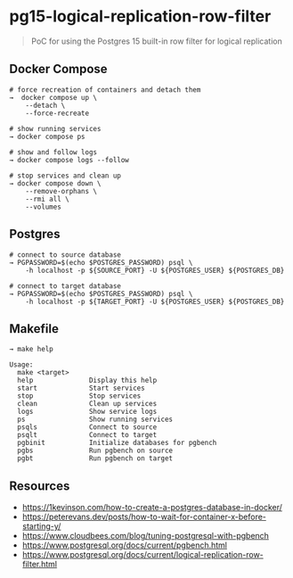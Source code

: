 # pg15-logical-replication-row-filter

> PoC for using the Postgres 15 built-in row filter for logical replication

## Docker Compose

```shell
# force recreation of containers and detach them
→  docker compose up \
    --detach \
    --force-recreate

# show running services
→ docker compose ps

# show and follow logs
→ docker compose logs --follow

# stop services and clean up
→ docker compose down \
    --remove-orphans \
    --rmi all \
    --volumes
```

## Postgres

```shell
# connect to source database
→ PGPASSWORD=$(echo $POSTGRES_PASSWORD) psql \
    -h localhost -p ${SOURCE_PORT} -U ${POSTGRES_USER} ${POSTGRES_DB}

# connect to target database
→ PGPASSWORD=$(echo $POSTGRES_PASSWORD) psql \
    -h localhost -p ${TARGET_PORT} -U ${POSTGRES_USER} ${POSTGRES_DB}
```

## Makefile

```shell
→ make help

Usage:
  make <target>
  help              Display this help
  start             Start services
  stop              Stop services
  clean             Clean up services
  logs              Show service logs
  ps                Show running services
  psqls             Connect to source
  psqlt             Connect to target
  pgbinit           Initialize databases for pgbench
  pgbs              Run pgbench on source
  pgbt              Run pgbench on target
```

## Resources

- <https://1kevinson.com/how-to-create-a-postgres-database-in-docker/>
- <https://peterevans.dev/posts/how-to-wait-for-container-x-before-starting-y/>
- <https://www.cloudbees.com/blog/tuning-postgresql-with-pgbench>
- <https://www.postgresql.org/docs/current/pgbench.html>
- <https://www.postgresql.org/docs/current/logical-replication-row-filter.html>
